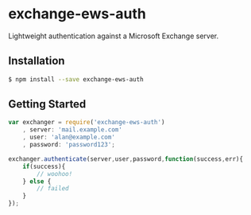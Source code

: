 # exchange-ews-auth

Lightweight authentication against a Microsoft Exchange server.

## Installation
````sh
$ npm install --save exchange-ews-auth
````


## Getting Started
````js
var exchanger = require('exchange-ews-auth')
	, server: 'mail.example.com'
    , user: 'alan@example.com'
    , password: 'password123';

exchanger.authenticate(server,user,password,function(success,err){
    if(success){
        // woohoo!
    } else {
        // failed
    }
});
````
